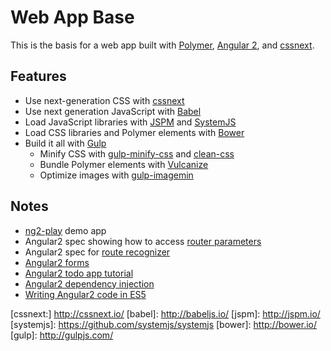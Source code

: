 # Web App Base

This is the basis for a web app built with [Polymer](polymer), [Angular 2](angular), and [cssnext](cssnext).

## Features

* Use next-generation CSS with [cssnext](cssnext)
* Use next generation JavaScript with [Babel](babel)
* Load JavaScript libraries with [JSPM](jspm) and [SystemJS](systemjs)
* Load CSS libraries and Polymer elements with [Bower](bower)
* Build it all with [Gulp](gulp)
  * Minify CSS with [gulp-minify-css](https://github.com/murphydanger/gulp-minify-css) and [clean-css](https://github.com/jakubpawlowicz/clean-css)
  * Bundle Polymer elements with [Vulcanize](https://github.com/polymer/vulcanize)
  * Optimize images with [gulp-imagemin](https://github.com/sindresorhus/gulp-imagemin)

## Notes

* [ng2-play](https://github.com/rolandjitsu/ng2-play) demo app
* Angular2 spec showing how to access [router parameters](https://github.com/angular/angular/blob/master/modules/angular2/test/router/outlet_spec.ts#L285)
* Angular2 spec for [route recognizer](https://github.com/angular/angular/blob/master/modules/angular2/test/router/route_recognizer_spec.ts)
* [Angular2 forms](https://ngforms.firebaseapp.com/#/)
* [Angular2 todo app tutorial](http://www.htmlxprs.com/post/54/creating-a-super-simple-todo-app-using-angular-2-tutorial)
* [Angular2 dependency injection](http://blog.thoughtram.io/angular/2015/05/18/dependency-injection-in-angular-2.html)
* [Writing Angular2 code in ES5](http://blog.thoughtram.io/angular/2015/05/09/writing-angular-2-code-in-es5.html)


[polymer]: https://www.polymer-project.org/1.0/
[angular]: https://angular.io/
[cssnext:] http://cssnext.io/
[babel]: http://babeljs.io/
[jspm]: http://jspm.io/
[systemjs]: https://github.com/systemjs/systemjs
[bower]: http://bower.io/
[gulp]: http://gulpjs.com/
